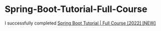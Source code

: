 # Spring-Boot-Tutorial-Full-Course
I successfully completed [Spring Boot Tutorial | Full Course [2022] [NEW]](https://www.youtube.com/watch?v=9SGDpanrc8U&ab_channel=Amigoscode)
